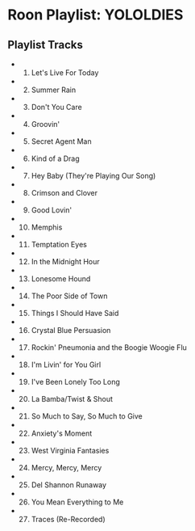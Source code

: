 # Roon Playlist: YOLOLDIES

## Playlist Tracks


- 1. Let's Live For Today
- 2. Summer Rain
- 3. Don't You Care
- 4. Groovin'
- 5. Secret Agent Man
- 6. Kind of a Drag
- 7. Hey Baby (They're Playing Our Song)
- 8. Crimson and Clover
- 9. Good Lovin'
- 10. Memphis
- 11. Temptation Eyes
- 12. In the Midnight Hour
- 13. Lonesome Hound
- 14. The Poor Side of Town
- 15. Things I Should Have Said
- 16. Crystal Blue Persuasion
- 17. Rockin' Pneumonia and the Boogie Woogie Flu
- 18. I'm Livin' for You Girl
- 19. I've Been Lonely Too Long
- 20. La Bamba/Twist & Shout
- 21. So Much to Say, So Much to Give
- 22. Anxiety's Moment
- 23. West Virginia Fantasies
- 24. Mercy, Mercy, Mercy
- 25. Del Shannon   Runaway
- 26. You Mean Everything to Me
- 27. Traces (Re-Recorded)

